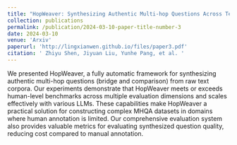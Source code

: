 ```yaml
---
title: "HopWeaver: Synthesizing Authentic Multi-hop Questions Across Text Corpora"
collection: publications
permalink: /publication/2024-03-10-paper-title-number-3
date: 2024-03-10
venue: 'Arxiv'
paperurl: 'http://lingxianwen.github.io/files/paper3.pdf'
citation: ' Zhiyu Shen, Jiyuan Liu, Yunhe Pang, et al. '
---
```


We presented HopWeaver, a fully automatic framework for synthesizing authentic multi-hop questions (bridge and comparison) from raw text corpora. Our experiments demonstrate that HopWeaver meets or exceeds human-level benchmarks across multiple evaluation dimensions and scales effectively with various LLMs. These capabilities make HopWeaver a practical solution for constructing complex MHQA datasets in domains where human annotation is limited. Our comprehensive evaluation system also provides valuable metrics for evaluating synthesized question quality, reducing cost compared to manual annotation.
